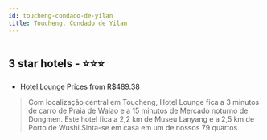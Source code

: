 ```yaml
---
id: toucheng-condado-de-yilan
title: Toucheng, Condado de Yilan
---
```


<center><img src="https://i.travelapi.com/hotels/55000000/54180000/54178200/54178126/6d6f2545_z.jpg" alt="" /></center>


##  3 star hotels - ⭐️⭐️⭐️

-    [Hotel Lounge](https://www.hurb.com/br/aud/https://www.hurb.com/br/hotels/toucheng/hotel-lounge-HT-W6BV?cmp=18055) Prices from R$489.38
   > Com localização central em Toucheng, Hotel Lounge fica a 3 minutos de carro de Praia de Waiao e a 15 minutos de Mercado noturno de Dongmen.  Este hotel fica a 2,2 km de Museu Lanyang e a 2,5 km de Porto de Wushi.Sinta-se em casa em um de nossos 79 quartos
